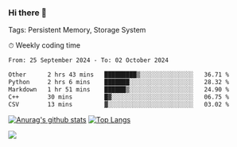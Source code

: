 ### Hi there 👋

Tags: Persistent Memory, Storage System

<!--

[![Anurag's github stats](https://github-readme-stats.vercel.app/api?username=wwyf)](https://github.com/anuraghazra/github-readme-stats)

[![Anurag's github stats](https://github-readme-stats.vercel.app/api?username=wwyf&count_private=true)](https://github.com/anuraghazra/github-readme-stats)


[![Top Langs](https://github-readme-stats.vercel.app/api/top-langs/?username=wwyf&count_private=true&&hide=jupyter%20notebook,html)](https://github.com/anuraghazra/github-readme-stats)



-->


⏱ Weekly coding time

<!--START_SECTION:waka-->

```txt
From: 25 September 2024 - To: 02 October 2024

Other      2 hrs 43 mins   █████████▒░░░░░░░░░░░░░░░   36.71 %
Python     2 hrs 6 mins    ███████░░░░░░░░░░░░░░░░░░   28.32 %
Markdown   1 hr 51 mins    ██████▒░░░░░░░░░░░░░░░░░░   24.90 %
C++        30 mins         █▓░░░░░░░░░░░░░░░░░░░░░░░   06.75 %
CSV        13 mins         ▓░░░░░░░░░░░░░░░░░░░░░░░░   03.02 %
```

<!--END_SECTION:waka-->



[![Anurag's github stats](https://github-readme-stats.vercel.app/api?username=wwyf&count_private=true&show_icons=true&hide_border=true)](https://github.com/anuraghazra/github-readme-stats) [![Top Langs](https://github-readme-stats.vercel.app/api/top-langs/?username=wwyf&count_private=true&hide=jupyter%20notebook,html,OpenEdge%20ABL&langs_count=10&layout=compact&hide_border=true)](https://github.com/anuraghazra/github-readme-stats)

<!--

[![willianrod's wakatime stats](https://github-readme-stats.vercel.app/api/wakatime?username=wwyf)](https://github.com/anuraghazra/github-readme-stats)


-->

![](https://hit.yhype.me/github/profile?user_id=23121291)
